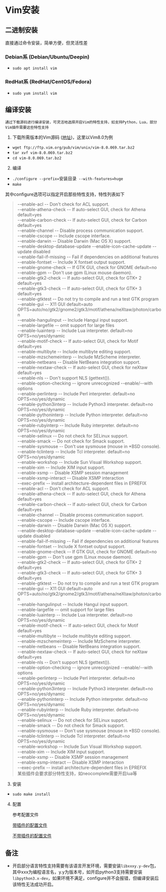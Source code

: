 # Vim安装
## 二进制安装

直接通过命令安装，简单方便，但灵活性差
### Debian系 (Debian/Ubuntu/Deepin)

- `sudo apt install vim`

### RedHat系 (RedHat/CentOS/Fedora)

- `sudo yum install vim`

## 编译安装

    通过下载源码进行编译安装，可灵活地选择开启Vim的特性支持，如支持Python，Lua，部分Vim插件需要这些特性支持

1. 下载所需版本的Vim源码 ([地址](ftp://ftp.vim.org/pub/vim/unix))，这里以Vim8.0为例

- `wget ftp://ftp.vim.org/pub/vim/unix/vim-8.0.069.tar.bz2`
- `tar xvf vim-8.0.069.tar.bz2`
- `cd vim-8.0.069.tar.bz2`

2. 编译
- `./configure --prefix=`安装目录` --with-features=huge`
- `make`

其中configure选项可以指定开启那些特性支持，特性列表如下
> --enable-acl                                                  -- Don't check for ACL support.                                                                
> --enable-athena-check                                         -- If auto-select GUI, check for Athena default=yes                                            
> --enable-carbon-check                                         -- If auto-select GUI, check for Carbon default=yes                                            
> --enable-channel                                              -- Disable process communication support.                                                      
> --enable-cscope                                               -- Include cscope interface.                                                                   
> --enable-darwin                                               -- Disable Darwin (Mac OS X) support.                                                          
> --enable-desktop-database-update  --enable-icon-cache-update  -- update disabled                                                                             
> --enable-fail-if-missing                                      -- Fail if dependencies on additional features                                                 
> --enable-fontset                                              -- Include X fontset output support.                                                           
> --enable-gnome-check                                          -- If GTK GUI, check for GNOME default=no                                                      
> --enable-gpm                                                  -- Don't use gpm (Linux mouse daemon).                                                         
> --enable-gtk2-check                                           -- If auto-select GUI, check for GTK+ 2 default=yes                                            
> --enable-gtk3-check                                           -- If auto-select GUI, check for GTK+ 3 default=yes                                            
> --enable-gtktest                                              -- Do not try to compile and run a test GTK program                                            
> --enable-gui                                                  -- X11 GUI default=auto OPTS=auto/no/gtk2/gnome2/gtk3/motif/athena/neXtaw/photon/carbon        
> --enable-hangulinput                                          -- Include Hangul input support.                                                               
> --enable-largefile                                            -- omit support for large files                                                                
> --enable-luainterp                                            -- Include Lua interpreter.  default=no OPTS=no/yes/dynamic                                    
> --enable-motif-check                                          -- If auto-select GUI, check for Motif default=yes                                             
> --enable-multibyte                                            -- Include multibyte editing support.                                                          
> --enable-mzschemeinterp                                       -- Include MzScheme interpreter.                                                               
> --enable-netbeans                                             -- Disable NetBeans integration support.                                                       
> --enable-nextaw-check                                         -- If auto-select GUI, check for neXtaw default=yes                                            
> --enable-nls                                                  -- Don't support NLS (gettext()).                                                              
> --enable-option-checking                                      -- ignore unrecognized --enable/--with options                                                 
> --enable-perlinterp                                           -- Include Perl interpreter.  default=no OPTS=no/yes/dynamic                                   
> --enable-python3interp                                        -- Include Python3 interpreter. default=no OPTS=no/yes/dynamic                                 
> --enable-pythoninterp                                         -- Include Python interpreter. default=no OPTS=no/yes/dynamic                                  
> --enable-rubyinterp                                           -- Include Ruby interpreter.  default=no OPTS=no/yes/dynamic                                   
> --enable-selinux                                              -- Do not check for SELinux support.                                                           
> --enable-smack                                                -- Do not check for Smack support.                                                             
> --enable-sysmouse                                             -- Don't use sysmouse (mouse in *BSD console).                                                 
> --enable-tclinterp                                            -- Include Tcl interpreter. default=no OPTS=no/yes/dynamic                                     
> --enable-workshop                                             -- Include Sun Visual Workshop support.                                                        
> --enable-xim                                                  -- Include XIM input support.                                                                  
> --enable-xsmp                                                 -- Disable XSMP session management                                                             
> --enable-xsmp-interact                                        -- Disable XSMP interaction                                                                    
> --exec-prefix                                                 -- install architecture-dependent files in EPREFIX                                             
> --enable-acl                                                  -- Don't check for ACL support.                                                                
> --enable-athena-check                                         -- If auto-select GUI, check for Athena default=yes                                            
> --enable-carbon-check                                         -- If auto-select GUI, check for Carbon default=yes                                            
> --enable-channel                                              -- Disable process communication support.                                                      
> --enable-cscope                                               -- Include cscope interface.                                                                   
> --enable-darwin                                               -- Disable Darwin (Mac OS X) support.                                                          
> --enable-desktop-database-update  --enable-icon-cache-update  -- update disabled                                                                             
> --enable-fail-if-missing                                      -- Fail if dependencies on additional features                                                 
> --enable-fontset                                              -- Include X fontset output support.                                                           
> --enable-gnome-check                                          -- If GTK GUI, check for GNOME default=no                                                      
> --enable-gpm                                                  -- Don't use gpm (Linux mouse daemon).                                                         
> --enable-gtk2-check                                           -- If auto-select GUI, check for GTK+ 2 default=yes                                            
> --enable-gtk3-check                                           -- If auto-select GUI, check for GTK+ 3 default=yes                                            
> --enable-gtktest                                              -- Do not try to compile and run a test GTK program                                            
> --enable-gui                                                  -- X11 GUI default=auto OPTS=auto/no/gtk2/gnome2/gtk3/motif/athena/neXtaw/photon/carbon        
> --enable-hangulinput                                          -- Include Hangul input support.                                                               
> --enable-largefile                                            -- omit support for large files                                                                
> --enable-luainterp                                            -- Include Lua interpreter.  default=no OPTS=no/yes/dynamic                                    
> --enable-motif-check                                          -- If auto-select GUI, check for Motif default=yes                                             
> --enable-multibyte                                            -- Include multibyte editing support.                                                          
> --enable-mzschemeinterp                                       -- Include MzScheme interpreter.                                                               
> --enable-netbeans                                             -- Disable NetBeans integration support.                                                       
> --enable-nextaw-check                                         -- If auto-select GUI, check for neXtaw default=yes                                            
> --enable-nls                                                  -- Don't support NLS (gettext()).                                                              
> --enable-option-checking                                      -- ignore unrecognized --enable/--with options                                                 
> --enable-perlinterp                                           -- Include Perl interpreter.  default=no OPTS=no/yes/dynamic                                   
> --enable-python3interp                                        -- Include Python3 interpreter. default=no OPTS=no/yes/dynamic                                 
> --enable-pythoninterp                                         -- Include Python interpreter. default=no OPTS=no/yes/dynamic                                  
> --enable-rubyinterp                                           -- Include Ruby interpreter.  default=no OPTS=no/yes/dynamic                                   
> --enable-selinux                                              -- Do not check for SELinux support.                                                           
> --enable-smack                                                -- Do not check for Smack support.                                                             
> --enable-sysmouse                                             -- Don't use sysmouse (mouse in *BSD console).                                                 
> --enable-tclinterp                                            -- Include Tcl interpreter. default=no OPTS=no/yes/dynamic                                     
> --enable-workshop                                             -- Include Sun Visual Workshop support.                                                        
> --enable-xim                                                  -- Include XIM input support.                                                                  
> --enable-xsmp                                                 -- Disable XSMP session management                                                             
> --enable-xsmp-interact                                        -- Disable XSMP interaction                                                                    
> --exec-prefix                                                 -- install architecture-dependent files in EPREFIX                                             
某些插件会要求部分特性支持，如neocomplete需要开启lua等

3. 安装
- `sudo make install`

4. 配置

    参考配置文件

    [带插件的配置文件](./vimrc_with_plugin)

    [不带插件的配置文件](./vimrc_without_plugin)

## 备注
- 开启部分语言特性支持需要有该语言开发环境，需要安装`libxxxy.y-dev`包，其中xxx为编程语言名，y.y为版本号，如开启python3支持需要安装`libpython3.x-dev`，如果环境不满足，configure并不会报错，但编译安装后该特性无法成功开启。
